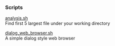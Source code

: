 ### Scripts  
[analysis.sh](scripts/analysis.sh)  
Find first 5 largest file under your working directory  

[dialog_web_browser.sh](scripts/dialog_web_browser.sh)  
A simple dialog style web browser  
